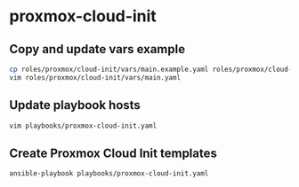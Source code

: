 # proxmox-cloud-init

## Copy and update vars example

```sh
cp roles/proxmox/cloud-init/vars/main.example.yaml roles/proxmox/cloud-init/vars/main.yaml
vim roles/proxmox/cloud-init/vars/main.yaml
```

## Update playbook hosts

```sh
vim playbooks/proxmox-cloud-init.yaml
```

## Create Proxmox Cloud Init templates

```sh
ansible-playbook playbooks/proxmox-cloud-init.yaml
```
